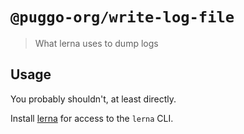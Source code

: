 # `@puggo-org/write-log-file`

> What lerna uses to dump logs

## Usage

You probably shouldn't, at least directly.

Install [lerna](https://www.npmjs.com/package/lerna) for access to the `lerna` CLI.
